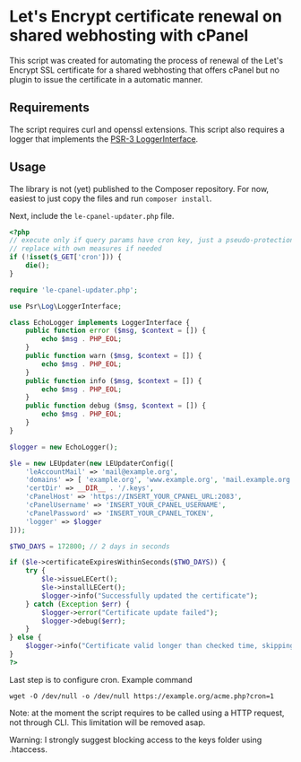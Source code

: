 # Let's Encrypt certificate renewal on shared webhosting with cPanel

This script was created for automating the process of renewal of the Let's Encrypt SSL certificate for a shared webhosting that offers cPanel but no plugin to issue the certificate in a automatic manner.

## Requirements

The script requires curl and openssl extensions.
This script also requires a logger that implements the [PSR-3 LoggerInterface](https://www.php-fig.org/psr/psr-3/).

## Usage

The library is not (yet) published to the Composer repository. For now, easiest to just copy the files and run `composer install`.

Next, include the `le-cpanel-updater.php` file.

```php
<?php
// execute only if query params have cron key, just a pseudo-protection
// replace with own measures if needed
if (!isset($_GET['cron'])) {
    die();
}

require 'le-cpanel-updater.php';

use Psr\Log\LoggerInterface;

class EchoLogger implements LoggerInterface {
    public function error ($msg, $context = []) {
        echo $msg . PHP_EOL;
    }
    public function warn ($msg, $context = []) {
        echo $msg . PHP_EOL;
    }
    public function info ($msg, $context = []) {
        echo $msg . PHP_EOL;
    }
    public function debug ($msg, $context = []) {
        echo $msg . PHP_EOL;
    }
}

$logger = new EchoLogger();

$le = new LEUpdater(new LEUpdaterConfig([
    'leAccountMail' => 'mail@example.org',
    'domains' => [ 'example.org', 'www.example.org', 'mail.example.org' ],
    'certDir' => __DIR__ . '/.keys',
    'cPanelHost' => 'https://INSERT_YOUR_CPANEL_URL:2083',
    'cPanelUsername' => 'INSERT_YOUR_CPANEL_USERNAME',
    'cPanelPassword' => 'INSERT_YOUR_CPANEL_TOKEN',
    'logger' => $logger
]));

$TWO_DAYS = 172800; // 2 days in seconds

if ($le->certificateExpiresWithinSeconds($TWO_DAYS)) {
    try {
        $le->issueLECert();
        $le->installLECert();
        $logger->info("Successfully updated the certificate");
    } catch (Exception $err) {
        $logger->error("Certificate update failed");
        $logger->debug($err);
    }
} else {
    $logger->info("Certificate valid longer than checked time, skipping update");
}
?>
```

Last step is to configure cron. Example command

```
wget -O /dev/null -o /dev/null https://example.org/acme.php?cron=1
```

Note: at the moment the script requires to be called using a HTTP request, not through CLI.
This limitation will be removed asap.

Warning: I strongly suggest blocking access to the keys folder using .htaccess.


